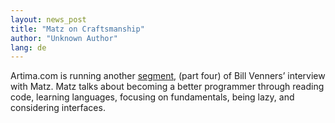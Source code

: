 ```yaml
---
layout: news_post
title: "Matz on Craftsmanship"
author: "Unknown Author"
lang: de
---
```


Artima.com is running another [segment][1], (part four) of Bill Venners’
interview with Matz. Matz talks about becoming a better programmer
through reading code, learning languages, focusing on fundamentals,
being lazy, and considering interfaces.



[1]: http://www.artima.com/intv/craft.html
